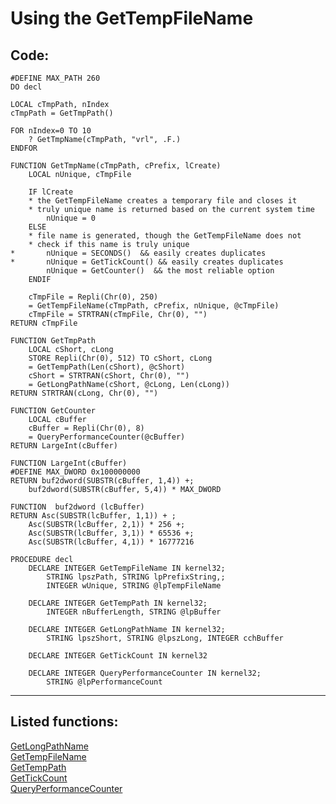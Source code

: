 
# Using the GetTempFileName

## Code:
```foxpro  
#DEFINE MAX_PATH 260
DO decl

LOCAL cTmpPath, nIndex
cTmpPath = GetTmpPath()

FOR nIndex=0 TO 10
	? GetTmpName(cTmpPath, "vrl", .F.)
ENDFOR

FUNCTION GetTmpName(cTmpPath, cPrefix, lCreate)
	LOCAL nUnique, cTmpFile

	IF lCreate
	* the GetTempFileName creates a temporary file and closes it
	* truly unique name is returned based on the current system time
		nUnique = 0
	ELSE
	* file name is generated, though the GetTempFileName does not
	* check if this name is truly unique
*		nUnique = SECONDS()  && easily creates duplicates
*		nUnique = GetTickCount() && easily creates duplicates
		nUnique = GetCounter()  && the most reliable option
	ENDIF

	cTmpFile = Repli(Chr(0), 250)
	= GetTempFileName(cTmpPath, cPrefix, nUnique, @cTmpFile)
	cTmpFile = STRTRAN(cTmpFile, Chr(0), "")
RETURN cTmpFile

FUNCTION GetTmpPath
	LOCAL cShort, cLong
	STORE Repli(Chr(0), 512) TO cShort, cLong
	= GetTempPath(Len(cShort), @cShort)
	cShort = STRTRAN(cShort, Chr(0), "")
	= GetLongPathName(cShort, @cLong, Len(cLong))
RETURN STRTRAN(cLong, Chr(0), "")

FUNCTION GetCounter
	LOCAL cBuffer
	cBuffer = Repli(Chr(0), 8)
	= QueryPerformanceCounter(@cBuffer)
RETURN LargeInt(cBuffer)

FUNCTION LargeInt(cBuffer)
#DEFINE MAX_DWORD 0x100000000
RETURN buf2dword(SUBSTR(cBuffer, 1,4)) +;
	buf2dword(SUBSTR(cBuffer, 5,4)) * MAX_DWORD

FUNCTION  buf2dword (lcBuffer)
RETURN Asc(SUBSTR(lcBuffer, 1,1)) + ;
	Asc(SUBSTR(lcBuffer, 2,1)) * 256 +;
	Asc(SUBSTR(lcBuffer, 3,1)) * 65536 +;
	Asc(SUBSTR(lcBuffer, 4,1)) * 16777216

PROCEDURE decl
	DECLARE INTEGER GetTempFileName IN kernel32;
		STRING lpszPath, STRING lpPrefixString,;
		INTEGER wUnique, STRING @lpTempFileName

	DECLARE INTEGER GetTempPath IN kernel32;
		INTEGER nBufferLength, STRING @lpBuffer

	DECLARE INTEGER GetLongPathName IN kernel32;
	    STRING lpszShort, STRING @lpszLong, INTEGER cchBuffer

	DECLARE INTEGER GetTickCount IN kernel32

	DECLARE INTEGER QueryPerformanceCounter IN kernel32;
	    STRING @lpPerformanceCount  
```  
***  


## Listed functions:
[GetLongPathName](../libraries/kernel32/GetLongPathName.md)  
[GetTempFileName](../libraries/kernel32/GetTempFileName.md)  
[GetTempPath](../libraries/kernel32/GetTempPath.md)  
[GetTickCount](../libraries/kernel32/GetTickCount.md)  
[QueryPerformanceCounter](../libraries/kernel32/QueryPerformanceCounter.md)  

